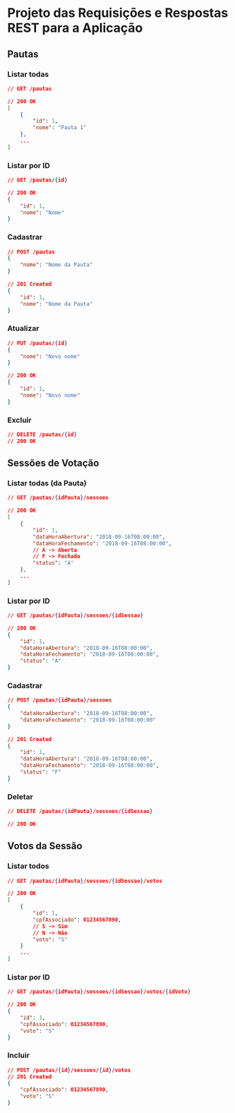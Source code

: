 # Projeto das Requisições e Respostas REST para a Aplicação

## Pautas

### Listar todas

```json
// GET /pautas

// 200 OK
[
	{
		"id": 1,
		"nome": "Pauta 1"
	},
	...
]
```

### Listar por ID

```json
// GET /pautas/{id}

// 200 OK
{
	"id": 1,
	"nome": "Nome"
}
```

### Cadastrar

```json
// POST /pautas
{
	"nome": "Nome da Pauta"
}

// 201 Created
{
	"id": 1,
	"nome": "Nome da Pauta"
}
```

### Atualizar

```json
// PUT /pautas/{id}
{
	"nome": "Novo nome"
}

// 200 OK
{
	"id": 1,
	"nome": "Novo nome"
}
```

### Excluir

```json
// DELETE /pautas/{id}
// 200 OK
```

## Sessões de Votação

### Listar todas (da Pauta)

```json
// GET /pautas/{idPauta}/sessoes

// 200 OK
[
	{
		"id": 1,
		"dataHoraAbertura": "2018-09-16T08:00:00",
		"dataHoraFechamento": "2018-09-16T08:00:00",
		// A -> Aberta
		// F -> Fechada
		"status": "A"
	},
	...
]
```

### Listar por ID

```json
// GET /pautas/{idPauta}/sessoes/{idSessao}

// 200 OK
{
	"id": 1,
	"dataHoraAbertura": "2018-09-16T08:00:00",
	"dataHoraFechamento": "2018-09-16T08:00:00",
	"status": "A"
}
```

### Cadastrar

```json
// POST /pautas/{idPauta}/sessoes
{
	"dataHoraAbertura": "2018-09-16T08:00:00",
	"dataHoraFechamento": "2018-09-16T08:00:00"
}

// 201 Created
{
	"id": 1,
	"dataHoraAbertura": "2018-09-16T08:00:00",
	"dataHoraFechamento": "2018-09-16T08:00:00",
	"status": "F"
}
```

### Deletar

```json
// DELETE /pautas/{idPauta}/sessoes/{idSessao}

// 200 OK
```

## Votos da Sessão

### Listar todos

```json
// GET /pautas/{idPauta}/sessoes/{idSessao}/votos

// 200 OK
[
	{
		"id": 1,
		"cpfAssociado": 01234567890,
		// S -> Sim
		// N -> Não
		"voto": "S"
	}
	...
]
```

### Listar por ID

```json
// GET /pautas/{idPauta}/sessoes/{idSessao}/votos/{idVoto}

// 200 OK
{
	"id": 1,
	"cpfAssociado": 01234567890,
	"voto": "S"
}
```

### Incluir

```json
// POST /pautas/{id}/sessoes/{id}/votos
// 201 Created
{
	"cpfAssociado": 01234567890,
	"voto": "S"
}
```
